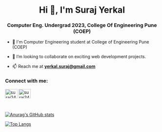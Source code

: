 <h1 align="center">Hi 👋, I'm Suraj Yerkal</h1>
<h3 align="center">Computer Eng. Undergrad 2023, College Of Engineering Pune (COEP)</h3>

- 🔭 I'm Computer Engineering student at College of Engineering Pune (COEP)<br/>

- 👯 I’m looking to collaborate on exciting web development projects.

- 📫 Reach me at **yerkal.suraj@gmail.com**

<h3 align="left">Connect with me:</h3>
<p align="left">
 <a href="https://leetcode.com/suraj2439/" target="blank"><img align="center" src="https://raw.githubusercontent.com/rahuldkjain/github-profile-readme-generator/master/src/images/icons/Social/leet-code.svg" alt="suraj2439" height="30" width="40" /></a>
<a href="https://www.linkedin.com/in/suraj-yerkal-b64251195/" target="blank"><img align="center" src="https://raw.githubusercontent.com/rahuldkjain/github-profile-readme-generator/master/src/images/icons/Social/linked-in-alt.svg" alt="suraj2439" height="30" width="40" />
</p>

<br/>

[![Anurag's GitHub stats](https://github-readme-stats.vercel.app/api?username=suraj2439&show_icons=true&theme=merko)](https://github.com/anuraghazra/github-readme-stats)

[![Top Langs](https://github-readme-stats.vercel.app/api/top-langs/?username=suraj2439&layout=compact&theme=radical&show_icons=true)](https://github.com/anuraghazra/github-readme-stats)


<!--
**suraj2439/suraj2439** is a ✨ _special_ ✨ repository because its `README.md` (this file) appears on your GitHub profile.

Here are some ideas to get you started:

- 🔭 I’m currently working on ...
- 🌱 I’m currently learning ...
- 👯 I’m looking to collaborate on ...
- 🤔 I’m looking for help with ...
- 💬 Ask me about ...
- 📫 How to reach me: ...
- 😄 Pronouns: ...
- ⚡ Fun fact: ...
-->

